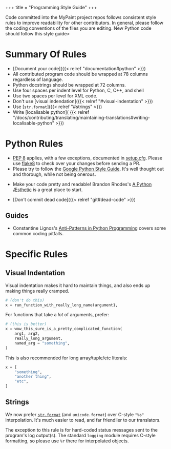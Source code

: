 +++
title = "Programming Style Guide"
+++

Code committed into the MyPaint project repos follows consistent style rules to
improve readability for other contributors. In general, please follow the coding
conventions of the files you are editing. New Python code should follow this style
guide<!--more-->>

# Summary Of Rules
- [Document your code]({{< relref "documentation#python" >}})
- All contributed program code should be wrapped at 78 columns regardless of language.
- Python docstrings should be wrapped at 72 columns.
- Use four spaces per indent level for Python, C, C++, and shell
- Use two spaces per level for XML code.
- Don't use [visual indendation]({{< relref "#visual-indentation" >}})
- Use [``str.format``]({{< relref "#strings" >}})
- Write [localisable python](
{{< relref "/docs/contributing/translating/maintaining-translations#writing-localisable-python" >}})

# Python Rules
- [PEP 8](http://www.python.org/dev/peps/pep-0008/) applies, with a few exceptions, documented in [setup.cfg](https://github.com/mypaint/mypaint/blob/master/setup.cfg). Please use [flake8](https://gitlab.com/pycqa/flake8) to check over your changes before sending a PR.
- Please try to follow the [Google Python Style Guide](http://google-styleguide.googlecode.com/svn/trunk/pyguide.html). It's well thought out and thorough, while not being onerous.
* Make your code pretty and readable! Brandon Rhodes's [A Python Æsthetic](http://rhodesmill.org/brandon/slides/2012-11-pyconca/) is a great place to start.
- [Don't commit dead code]({{< relref "git#dead-code" >}})

## Guides
- Constantine Lignos's [Anti-Patterns in Python Programming](http://lignos.org/py_antipatterns/) covers some common coding pitfalls.

# Specific Rules
## Visual Indentation
Visual indentation makes it hard to maintain things, and also ends up making things
really cramped.

```python
# (don't do this)
x = run_function_with_really_long_name(argument1,
```

For functions that take a *lot* of arguments, prefer:

```python
# (this is better)
x = wow_this_sure_is_a_pretty_complicated_function(
    arg1, arg2,
    really_long_argument,
    named_arg = "something",
)
```

This is also recommended for long array/tuple/etc literals:

```python
x = [
    "something",
    "another thing",
    "etc",
]
```

## Strings
We now prefer [`str.format`][python-str.format] (and `unicode.format`) over C-style
`"%s"` interpolation. It's much easier to read, and far friendlier to our translators.

The exception to this rule is for hard-coded status messages sent to the program's
log output(s). The standard `logging` module requires C-style formatting, so please
use `%r` there for interpolated objects.

[python-str.format]: https://docs.python.org/3/library/stdtypes.html?highlight=str.format#str.format
